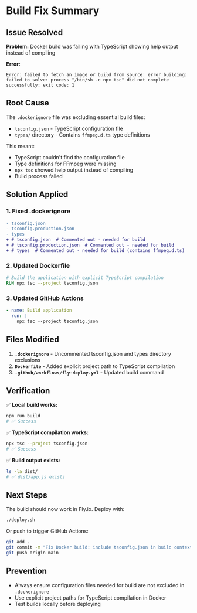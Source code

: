 # Build Fix Summary

## Issue Resolved

**Problem:** Docker build was failing with TypeScript showing help output instead of compiling

**Error:**
```
Error: failed to fetch an image or build from source: error building: failed to solve: process "/bin/sh -c npx tsc" did not complete successfully: exit code: 1
```

## Root Cause

The `.dockerignore` file was excluding essential build files:
- `tsconfig.json` - TypeScript configuration file
- `types/` directory - Contains `ffmpeg.d.ts` type definitions

This meant:
- TypeScript couldn't find the configuration file
- Type definitions for FFmpeg were missing
- `npx tsc` showed help output instead of compiling
- Build process failed

## Solution Applied

### 1. Fixed .dockerignore
```diff
- tsconfig.json
- tsconfig.production.json
- types
+ # tsconfig.json  # Commented out - needed for build
+ # tsconfig.production.json  # Commented out - needed for build
+ # types  # Commented out - needed for build (contains ffmpeg.d.ts)
```

### 2. Updated Dockerfile
```dockerfile
# Build the application with explicit TypeScript compilation
RUN npx tsc --project tsconfig.json
```

### 3. Updated GitHub Actions
```yaml
- name: Build application
  run: |
    npx tsc --project tsconfig.json
```

## Files Modified

1. **`.dockerignore`** - Uncommented tsconfig.json and types directory exclusions
2. **`Dockerfile`** - Added explicit project path to TypeScript compilation
3. **`.github/workflows/fly-deploy.yml`** - Updated build command

## Verification

✅ **Local build works:**
```bash
npm run build
# ✅ Success
```

✅ **TypeScript compilation works:**
```bash
npx tsc --project tsconfig.json
# ✅ Success
```

✅ **Build output exists:**
```bash
ls -la dist/
# ✅ dist/app.js exists
```

## Next Steps

The build should now work in Fly.io. Deploy with:

```bash
./deploy.sh
```

Or push to trigger GitHub Actions:

```bash
git add .
git commit -m "Fix Docker build: include tsconfig.json in build context"
git push origin main
```

## Prevention

- Always ensure configuration files needed for build are not excluded in `.dockerignore`
- Use explicit project paths for TypeScript compilation in Docker
- Test builds locally before deploying 